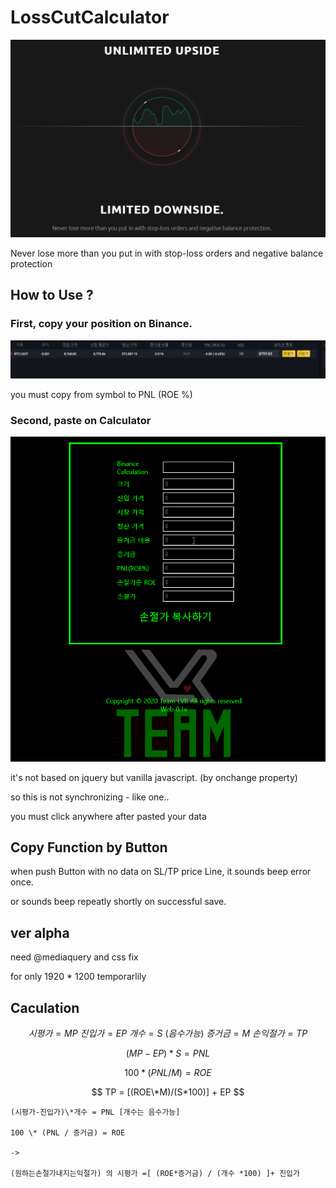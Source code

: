 # LossCutCalculator

![limitdown](/img/limitdown.png)

Never lose more than you put in with stop-loss orders and negative balance protection

## How to Use ?

### First, copy your position on Binance.

![binanceposi](/img/binanceposi.png)

you must copy from symbol to PNL (ROE %)

### Second, paste on Calculator

![paste](/img/paste.gif)

it's not based on jquery but vanilla javascript. (by onchange property)

so this is not synchronizing - like one..

you must click anywhere after pasted your data

## Copy Function by Button

when push Button with no data on SL/TP price Line, it sounds beep error once.

or sounds beep repeatly shortly on successful save.

## ver alpha

need @mediaquery and css fix

for only 1920 \* 1200 temporarlily

## Caculation

$$ 시평가 = MP \ 진입가 = EP \ 개수 = S \ (음수가능) \ 증거금=M \ 손익절가=TP $$

$$(MP - EP) * S = PNL $$

$$ 100 * (PNL / M) = ROE $$

$$ TP = [(ROE\*M)/(S*100)] + EP $$

```
(시평가-진입가)\*개수 = PNL [개수는 음수가능]

100 \* (PNL / 증거금) = ROE

->

(원하는손절가내지는익절가) 의 시평가 =[ (ROE*증거금) / (개수 *100) ]+ 진입가
```

